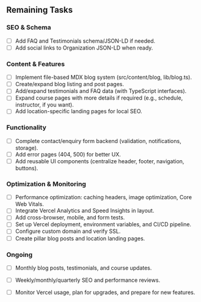 ## Remaining Tasks

### SEO & Schema
- [ ] Add FAQ and Testimonials schema/JSON-LD if needed.
- [ ] Add social links to Organization JSON-LD when ready.

### Content & Features
- [ ] Implement file-based MDX blog system (src/content/blog, lib/blog.ts).
- [ ] Create/expand blog listing and post pages.
- [ ] Add/expand testimonials and FAQ data (with TypeScript interfaces).
- [ ] Expand course pages with more details if required (e.g., schedule, instructor, if you want).
- [ ] Add location-specific landing pages for local SEO.

### Functionality
- [ ] Complete contact/enquiry form backend (validation, notifications, storage).
- [ ] Add error pages (404, 500) for better UX.
- [ ] Add reusable UI components (centralize header, footer, navigation, buttons).

### Optimization & Monitoring
- [ ] Performance optimization: caching headers, image optimization, Core Web Vitals.
- [ ] Integrate Vercel Analytics and Speed Insights in layout.
- [ ] Add cross-browser, mobile, and form tests.
- [ ] Set up Vercel deployment, environment variables, and CI/CD pipeline.
- [ ] Configure custom domain and verify SSL.
- [ ] Create pillar blog posts and location landing pages.

### Ongoing
- [ ] Monthly blog posts, testimonials, and course updates.
- [ ] Weekly/monthly/quarterly SEO and performance reviews.
- [ ] Monitor Vercel usage, plan for upgrades, and prepare for new features.

